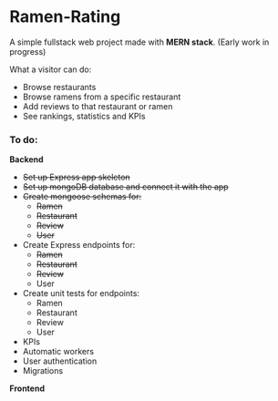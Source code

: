 # Ramen-Rating

A simple fullstack web project made with **MERN stack**.  (Early work in progress)  

What a visitor can do:  
* Browse restaurants  
* Browse ramens from a specific restaurant
* Add reviews to that restaurant or ramen
* See rankings, statistics and KPIs

### To do: ###  
**Backend**  
* ~~Set up Express app skeleton~~
* ~~Set up mongoDB database and connect it with the app~~
* ~~Create mongoose schemas for:~~
  - ~~Ramen~~
  - ~~Restaurant~~
  - ~~Review~~
  - ~~User~~
* Create Express endpoints for:
  - ~~Ramen~~
  - ~~Restaurant~~
  - ~~Review~~
  - User
* Create unit tests for endpoints:
  - Ramen
  - Restaurant
  - Review
  - User
* KPIs
* Automatic workers
* User authentication
* Migrations

**Frontend**
